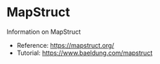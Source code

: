 # MapStruct

Information on MapStruct

* Reference: https://mapstruct.org/
* Tutorial: https://www.baeldung.com/mapstruct

